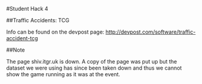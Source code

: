 #Student Hack 4

##Traffic Accidents: TCG

Info can be found on the devpost page: http://devpost.com/software/traffic-accident-tcg

##Note

The page shiv.itgr.uk is down. A copy of the page was put up but the dataset we were using has since been taken down and thus we cannot show the game running as it was at the event.
